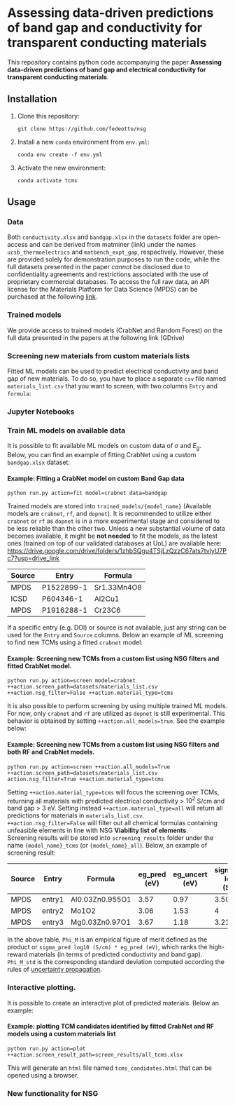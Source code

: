 # Assessing data-driven predictions of band gap and conductivity for transparent conducting materials

This repository contains python code accompanying the paper **Assessing data-driven predictions of band gap and electrical conductivity for transparent conducting materials**.

## Installation
1. Clone this repository:
   ```git
   git clone https://github.com/fedeotto/nsg
   ```
2. Install a new `conda` environment from `env.yml`:
   ```git
   conda env create -f env.yml
   ```
3. Activate the new environment:
   ```git
   conda activate tcms
   ```

## Usage
### Data
Both `conductivity.xlsx` and `bandgap.xlsx` in the `datasets` folder are open-access and can be derived from matminer (link) under the names `ucsb_thermoelectrics` and `matbench_expt_gap`, respectively. However, these are provided solely for demonstration purposes to run the code, while the full datasets presented in the paper *cannot* be disclosed due to confidentiality agreements and restrictions associated with the use of proprietary commercial databases. To access the full raw data, an API license for the Materials Platform for Data Science (MPDS) can be purchased at the following <a href="https://mpds.io">link</a>.

### Trained models
We provide access to trained models (CrabNet and Random Forest) on the full data presented in the papers at the following link (GDrive)

### Screening new materials from custom materials lists
Fitted ML models can be used to predict electrical conductivity and band gap of new materials. To do so, you have to place a separate `csv` file named `materials_list.csv` that you want to screen, with two columns `Entry` and `formula`:

### Jupyter Notebooks

### Train ML models on available data
It is possible to fit available ML models on custom data of $\sigma$ and $E_g$. <br> 
Below, you can find an example of fitting CrabNet using a custom `bandgap.xlsx` dataset:

#### Example: Fitting a CrabNet model on custom Band Gap data
```git
python run.py action=fit model=crabnet data=bandgap
```
Trained models are stored into `trained_models/{model_name}` (Available models are `crabnet`, `rf`, and `dopnet`). It is recommended to utilize either `crabnet` or `rf` as `dopnet` is in a more experimental stage and considered to be less reliable than the other two. Unless a new substantial volume of data becomes available, it might be **not needed** to fit the models, as the latest ones (trained on top of our validated databases at UoL) are available here: https://drive.google.com/drive/folders/1zhbSQgu4TSjLzQzzC67ats7tvlyU7Pc7?usp=drive_link



<table>
  <thead>
    <tr>
      <th>Source</th>
      <th>Entry</th>
      <th>Formula</th>
    </tr>
  </thead>
  <tbody>
    <tr>
      <td>MPDS</td>
      <td>P1522899-1</td>
      <td>Sr1.33Mn4O8</td>
    </tr>
    <tr>
       <td>ICSD</td>
      <td>P604346-1</td>
      <td>Al2Cu1</td>
    </tr>
    <tr>
      <td>MPDS</td>
      <td>P1916288-1</td>
      <td>Cr23C6</td>
    </tr>
  </tbody>
</table>

<!--
You can focus the screening procedure around two main material classes, **transparent conductors** (TCMs) and **correlated metals** (COMs):
   1. `tcms` : electrical conductivity > $10^2$ S/cm , band gap > 3eV
   2. `coms` : $10^4$ S/cm < electrical conductivity < $10^6$ S/cm, band gap ~ 0 eV
-->
If a specific entry (e.g. DOI) or source is not available, just any string can be used for the `Entry` and `Source` columns. Below an example of ML screening to find new TCMs using a fitted `crabnet` model:

#### Example: Screening new TCMs from a custom list using NSG filters and fitted CrabNet model.
```git
python run.py action=screen model=crabnet ++action.screen_path=datasets/materials_list.csv ++action.nsg_filter=False ++action.material_type=tcms
```
It is also possible to perform screening by using multiple trained ML models. For now, only `crabnet` and `rf` are utilized as `dopnet` is still experimental. This behavior is obtained by setting `++action.all_models=true`. See the example below:

#### Example: Screening new TCMs from a custom list using NSG filters and both RF and CrabNet models.
```git
python run.py action=screen ++action.all_models=True ++action.screen_path=datasets/materials_list.csv action.nsg_filter=True ++action.material_type=tcms
```

Setting `++action.material_type=tcms` will focus the screening over TCMs, returning all materials with predicted electrical conductivity > $10^2$ S/cm and band gap > $3$ eV. Setting instead `++action.material_type=all` will return all predictions for materials in `materials_list.csv`. <br>
`++action.nsg_filter=False` will filter out all chemical formulas containing unfeasible elements in line with NSG **Viability list of elements**. <br> 
Screening results will be stored into `screening_results` folder under the name `{model_name}_tcms` (or `{model_name}_all`). Below, an example of screening result:

<table>
  <thead>
    <tr>
      <th>Source</th>
      <th>Entry</th>
      <th>Formula</th>
      <th>eg_pred (eV)</th>
      <th>eg_uncert (eV)</th>
      <th>sigma_pred log10 (S/cm)</th>
      <th>sigma_uncert log10 (S/cm)</th>
      <th>Model</th>
      <th>Phi_M</th>
      <th>Phi_M_std</th>
    </tr>
  </thead>
  <tbody>
    <tr>
      <td>MPDS</td>
      <td>entry1</td>
      <td>Al0.03Zn0.955O1</td>
      <td>3.57</td>
      <td>0.97</td>
      <td>3.50</td>
      <td>1.29</td>
      <td>crabnet</td>
      <td>12.50</td>
      <td>5.71</td>
    </tr>
    <tr>
      <td>MPDS</td>
      <td>entry2</td>
      <td>Mo1O2</td>
      <td>3.06</td>
      <td>1.53</td>
      <td>4</td>
      <td>3.20</td>
      <td>crabnet</td>
      <td>12.22</td>
      <td>11.52</td>
    </tr>
    <tr>
      <td>MPDS</td>
      <td>entry3</td>
      <td>Mg0.03Zn0.97O1</td>
      <td>3.67</td>
      <td>1.18</td>
      <td>3.21</td>
      <td>1.65</td>
      <td>crabnet</td>
      <td>11.79</td>
      <td>7.14</td>
    </tr>
  </tbody>
</table>

In the above table, `Phi_M` is an empirical figure of merit defined as the product or `sigma_pred log10 (S/cm) * eg_pred (eV)`, which ranks the high-reward materials (in terms of predicted conductivity and band gap). `Phi_M_std` is the corresponding standard deviation computed according the rules of <a href="https://chem.libretexts.org/Bookshelves/Analytical_Chemistry/Analytical_Chemistry_2.1_(Harvey)/04%3A_Evaluating_Analytical_Data/4.03%3A_Propagation_of_Uncertainty">uncertainty propagation</a>.

### Interactive plotting.
It is possible to create an interactive plot of predicted materials. Below an example:

#### Example: plotting TCM candidates identified by fitted CrabNet and RF models using a custom materials list
```git
python run.py action=plot ++action.screen_result_path=screen_results/all_tcms.xlsx
```
This will generate an `html` file named `tcms_candidates.html` that can be opened using a browser.

### New functionality for NSG

<!--
All the retrieved candidates are automatically attached to available references, stored in `./datasets/dois.xlsx`. Below an example of predicted candidates from a list of materials:

| Entry    | Formula | eg_pred (eV) | eg_uncert (eV) | sigma_pred log10 (S/cm) | sigma_uncert log10 (S/cm) | model_type | eg_exp | sigma_exp | charges |
|----------------------------------------------------------------------------------------------------------|---------|--------------|-----------------|-------------------------|----------------------------|------------|--------|-----------|----------------|
| DOI1  | Al0.1Zn0.85O1     | 3.38 | 0.50   | 3.11 | 0.54   | crabnet | 0  | 0  |{'Al3+': 0.1, 'Zn2+': 0.85, 'O2-': 1.0}|
| DOI2  | Mg0.04Zn0.96O1    | 3.56 | 0.4225 | 3.13 | 0.75   | crabnet | 0  | 0  |{'Mg2+': 0.04, 'Zn2+': 0.96, 'O2-': 1.0}|
| DOI3  | Ti0.15In4Sn2.85O12| 3.41 | 1.68   | 2.05 | 1.03   | dopnet  | 0  | 0  |{'Ti4+': 0.15, 'In3+': 4.0, 'Sn4+': 2.85, 'O2-': 12.0}|
| DOI4  | Zn2In2O5          | 3.11 | 1.40   | 3.30 | 0.31   | dopnet  | 0  | 1  |{'Zn2+': 2, 'In3+': 2, 'O2-': 5}|

### Cross-referencing original training datasets for extracting candidates
It is also possible to cross-reference directly the original training datasets in order to check if there are already materials matching the requested criteria. Additionally you can utilize trained ML models to provide the missing property ($\sigma$ or $E_g$) for each of the two datasets. Under the setting `mode` we can specify different cross-referencing strategies. For example, `orig_cond_orig_gap` will simply merge training datasets and looking for entries that match the criteria (either for `tcms` or `coms`):

```git
python run.py --action screening --mode orig_cond_orig_gap --material_type tcms
```

Possible modes are: 
1. `orig_cond_orig_gap` : cross-reference material candidates from available training data.
2. `orig_cond_pred_gap` : predicts band gap from conductivity dataset and search for candidates.
3. `orig_gap_pred_cond` : predicts conductivity from band gap dataset and search for candidates.
-->